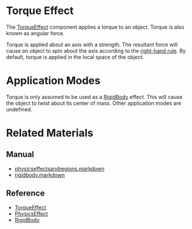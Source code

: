 # Torque Effect
The [TorqueEffect](https://github.com/PlasmaEngine/PlasmaDocs/tree/master/docs/C%2B%2B/code_reference/class_reference/torqueeffect.markdown) component applies a torque to an object. Torque is also known as angular force.

Torque is applied about an axis with a strength. The resultant force will cause an object to spin about the axis according to the [right-hand rule](https://en.wikipedia.org/wiki/Right-hand_rule ). By default, torque is applied in the local space of the object.

# Application Modes
Torque is only assumed to be used as a [RigidBody](https://plasmaengine.github.io/PlasmaDocs/Plasma1/Editor/physics/physicseffectsandregions/rigidbody.markdown) effect. This will cause the object to twist about its center of mass. Other application modes are undefined.

# Related Materials
## Manual
- [physicseffectsandregions.markdown](https://plasmaengine.github.io/PlasmaDocs/Plasma1/Editor/physics/physicseffectsandregions.markdown)
- [rigidbody.markdown](https://plasmaengine.github.io/PlasmaDocs/Plasma1/Editor/physics/physicseffectsandregions/rigidbody.markdown)

## Reference
- [TorqueEffect](https://github.com/PlasmaEngine/PlasmaDocs/tree/master/docs/C%2B%2B/code_reference/class_reference/torqueeffect.markdown)
- [PhysicsEffect](https://github.com/PlasmaEngine/PlasmaDocs/tree/master/docs/C%2B%2B/code_reference/class_reference/physicseffect.markdown)
- [RigidBody](https://github.com/PlasmaEngine/PlasmaDocs/tree/master/docs/C%2B%2B/code_reference/class_reference/rigidbody.markdown) 

 